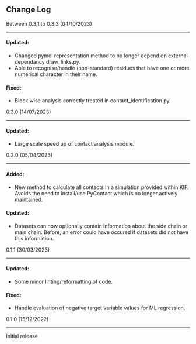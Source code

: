 ## Change Log

Between 0.3.1 to 0.3.3 (04/10/2023)
*****

#### Updated:
- Changed pymol representation method to no longer depend on external dependancy draw_links.py.
- Able to recognise/handle (non-standard) residues that have one or more numerical character in their name. 

#### Fixed:
- Block wise analysis correctly treated in contact_identification.py

0.3.0 (14/07/2023)
*****

#### Updated:
- Large scale speed up of contact analysis module.


0.2.0 (05/04/2023)
*****

#### Added:
- New method to calculate all contacts in a simulation provided within KIF.
    Avoids the need to install/use PyContact which is no longer actively maintained.

#### Updated:
- Datasets can now optionally contain information about the side chain or main chain.
    Before, an error could have occured if datasets did not have this information.


0.1.1 (30/03/2023)
*****

#### Updated:
- Some minor linting/reformatting of code.

#### Fixed:
- Handle evaluation of negative target variable values for ML regression.


0.1.0 (15/12/2022)
*****
Initial release
